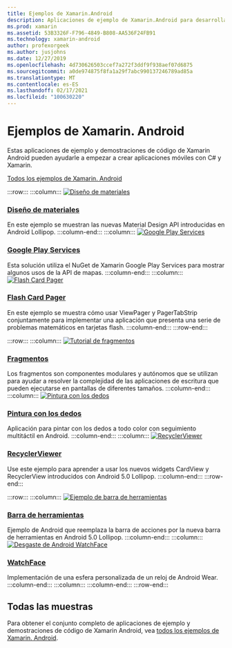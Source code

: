 ```yaml
---
title: Ejemplos de Xamarin.Android
description: Aplicaciones de ejemplo de Xamarin.Android para desarrolladores de dispositivos móviles.
ms.prod: xamarin
ms.assetid: 53B3326F-F796-4849-B808-AA536F24FB91
ms.technology: xamarin-android
author: profexorgeek
ms.author: jusjohns
ms.date: 12/27/2019
ms.openlocfilehash: 4d730626503ccef7a272f3ddf9f938aef07d6875
ms.sourcegitcommit: a0de974875f8fa1a29f7abc990137246789ad85a
ms.translationtype: MT
ms.contentlocale: es-ES
ms.lasthandoff: 02/17/2021
ms.locfileid: "100630220"
---
```

# <a name="xamarinandroid-samples"></a>Ejemplos de Xamarin. Android

Estas aplicaciones de ejemplo y demostraciones de código de Xamarin Android pueden ayudarle a empezar a crear aplicaciones móviles con C# y Xamarin.

[Todos los ejemplos de Xamarin. Android](/samples/browse/?products=xamarin&term=Xamarin.Android)

:::row:::
    :::column:::
[![Diseño de materiales](images/material-design.png)](/samples/xamarin/monodroid-samples/android50-googleio2014master/)

### <a name="material-design"></a>[Diseño de materiales](/samples/xamarin/monodroid-samples/android50-googleio2014master/)

En este ejemplo se muestran las nuevas Material Design API introducidas en Android Lollipop.
  :::column-end:::
    :::column:::
[![Google Play Services](images/gps.png)](/samples/xamarin/monodroid-samples/googleplayservices/)

### <a name="google-play-services"></a>[Google Play Services](/samples/xamarin/monodroid-samples/googleplayservices/)

Esta solución utiliza el NuGet de Xamarin Google Play Services para mostrar algunos usos de la API de mapas.
  :::column-end:::
    :::column:::
[![Flash Card Pager](images/flash.png)](/samples/xamarin/monodroid-samples/userinterface-flashcardpager/)

### <a name="flash-card-pager"></a>[Flash Card Pager](/samples/xamarin/monodroid-samples/userinterface-flashcardpager/)

En este ejemplo se muestra cómo usar ViewPager y PagerTabStrip conjuntamente para implementar una aplicación que presenta una serie de problemas matemáticos en tarjetas flash.
  :::column-end:::
:::row-end:::

:::row:::
    :::column:::
[![Tutorial de fragmentos](images/fragments.png)](/samples/xamarin/monodroid-samples/fragmentswalkthrough/)

### <a name="fragments"></a>[Fragmentos](/samples/xamarin/monodroid-samples/fragmentswalkthrough/)

Los fragmentos son componentes modulares y autónomos que se utilizan para ayudar a resolver la complejidad de las aplicaciones de escritura que pueden ejecutarse en pantallas de diferentes tamaños.
    :::column-end:::
    :::column:::
[![Pintura con los dedos](images/fingerpaint.png)](/samples/xamarin/monodroid-samples/applicationfundamentals-fingerpaint/)

### <a name="finger-paint"></a>[Pintura con los dedos](/samples/xamarin/monodroid-samples/applicationfundamentals-fingerpaint/)

Aplicación para pintar con los dedos a todo color con seguimiento multitáctil en Android.
    :::column-end:::
    :::column:::
[![RecyclerViewer](images/recycler.png)](/samples/xamarin/monodroid-samples/android50-recyclerviewer/)

### <a name="recyclerviewer"></a>[RecyclerViewer](/samples/xamarin/monodroid-samples/android50-recyclerviewer/)

Use este ejemplo para aprender a usar los nuevos widgets CardView y RecyclerView introducidos con Android 5.0 Lollipop.
    :::column-end:::
:::row-end:::

:::row:::
    :::column:::
[![Ejemplo de barra de herramientas](images/toolbar.png)](/samples/xamarin/monodroid-samples/android50-toolbar/)

### <a name="toolbar"></a>[Barra de herramientas](/samples/xamarin/monodroid-samples/android50-toolbar/)

Ejemplo de Android que reemplaza la barra de acciones por la nueva barra de herramientas en Android 5.0 Lollipop.
    :::column-end:::
    :::column:::
[![Desgaste de Android WatchFace](images/watchface.png)](/samples/xamarin/monodroid-samples/wear-watchface/)

### <a name="watchface"></a>[WatchFace](/samples/xamarin/monodroid-samples/wear-watchface/)

Implementación de una esfera personalizada de un reloj de Android Wear.
    :::column-end:::
    :::column:::
    :::column-end:::
:::row-end:::

## <a name="all-samples"></a>Todas las muestras

Para obtener el conjunto completo de aplicaciones de ejemplo y demostraciones de código de Xamarin Android, vea [todos los ejemplos de Xamarin. Android](/samples/browse/?products=xamarin&term=Xamarin.Android).